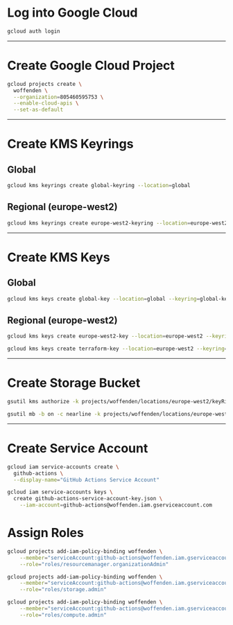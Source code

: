 # Log into Google Cloud

```bash
gcloud auth login
```

---

# Create Google Cloud Project

```bash
gcloud projects create \
  woffenden \
  --organization=805460595753 \
  --enable-cloud-apis \
  --set-as-default
```

---

# Create KMS Keyrings

## Global

```bash
gcloud kms keyrings create global-keyring --location=global
```

## Regional (europe-west2)

```bash
gcloud kms keyrings create europe-west2-keyring --location=europe-west2
```

---

# Create KMS Keys

## Global

```bash
gcloud kms keys create global-key --location=global --keyring=global-keyring --purpose=encryption --default-algorithm=google-symmetric-encryption --protection-level=software
```

## Regional (europe-west2)

```bash
gcloud kms keys create europe-west2-key --location=europe-west2 --keyring=europe-west2-keyring --purpose=encryption --default-algorithm=google-symmetric-encryption --protection-level=software
```

```bash
gcloud kms keys create terraform-key --location=europe-west2 --keyring=europe-west2-keyring --purpose=encryption --default-algorithm=google-symmetric-encryption --protection-level=software
```

---

# Create Storage Bucket

```bash
gsutil kms authorize -k projects/woffenden/locations/europe-west2/keyRings/europe-west2-keyring/cryptoKeys/terraform-key
```

```bash
gsutil mb -b on -c nearline -k projects/woffenden/locations/europe-west2/keyRings/europe-west2-keyring/cryptoKeys/terraform-key -l europe-west2 --pap enforced gs://iac.woffenden.io
```

---

# Create Service Account

```bash
gcloud iam service-accounts create \
  github-actions \
  --display-name="GitHub Actions Service Account"
```

```bash
gcloud iam service-accounts keys \
  create github-actions-service-account-key.json \
    --iam-account=github-actions@woffenden.iam.gserviceaccount.com
```

# Assign Roles

```bash
gcloud projects add-iam-policy-binding woffenden \
    --member="serviceAccount:github-actions@woffenden.iam.gserviceaccount.com" \
    --role="roles/resourcemanager.organizationAdmin"

gcloud projects add-iam-policy-binding woffenden \
    --member="serviceAccount:github-actions@woffenden.iam.gserviceaccount.com" \
    --role="roles/storage.admin"

gcloud projects add-iam-policy-binding woffenden \
    --member="serviceAccount:github-actions@woffenden.iam.gserviceaccount.com" \
    --role="roles/compute.admin"
```
